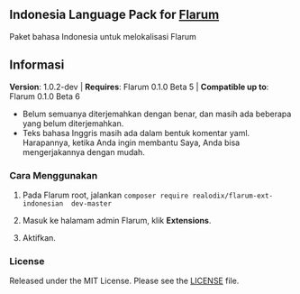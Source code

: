 ## Indonesia Language Pack for [Flarum](http://flarum.org/)

Paket bahasa Indonesia untuk melokalisasi Flarum

## Informasi
**Version**:  1.0.2-dev | **Requires**: Flarum 0.1.0 Beta 5 | **Compatible up to**: Flarum 0.1.0 Beta 6

 - Belum semuanya diterjemahkan dengan benar, dan masih ada beberapa yang
   belum diterjemahkan.
 - Teks bahasa Inggris masih ada dalam bentuk komentar yaml. Harapannya, ketika Anda ingin membantu Saya, Anda bisa mengerjakannya dengan mudah.

### Cara Menggunakan
1. Pada Flarum root, jalankan
`composer require realodix/flarum-ext-indonesian  dev-master`

2. Masuk ke halamam admin Flarum, klik **Extensions**.
3. Aktifkan.

### License
Released under the MIT License. Please see the [LICENSE](https://github.com/realodix/flarum-ext-indonesian/blob/master/LICENSE) file.
